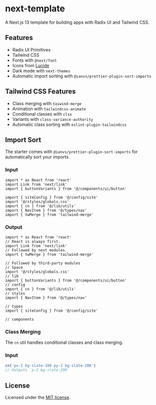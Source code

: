 # next-template

A Next.js 13 template for building apps with Radix UI and Tailwind CSS.

## Features

- Radix UI Primitives
- Tailwind CSS
- Fonts with `@next/font`
- Icons from [Lucide](https://lucide.dev)
- Dark mode with `next-themes`
- Automatic import sorting with `@ianvs/prettier-plugin-sort-imports`

## Tailwind CSS Features

- Class merging with `taiwind-merge`
- Animation with `tailwindcss-animate`
- Conditional classes with `clsx`
- Variants with `class-variance-authority`
- Automatic class sorting with `eslint-plugin-tailwindcss`

## Import Sort

The starter comes with `@ianvs/prettier-plugin-sort-imports` for automatically sort your imports.

### Input

```tsx
import * as React from 'react'
import Link from 'next/link'
import { buttonVariants } from '@/components/ui/button'

import { siteConfig } from '@/config/site'
import '@/styles/globals.css'
import { cn } from '@/lib/utils'
import { NavItem } from '@/types/nav'
import { twMerge } from 'tailwind-merge'
```

### Output

```tsx
import * as React from 'react'
// React is always first.
import Link from 'next/link'
// Followed by next modules.
import { twMerge } from 'tailwind-merge'

// Followed by third-party modules
// Space
import '@/styles/globals.css'
// lib
import { buttonVariants } from '@/components/ui/button'
// config
import { cn } from '@/lib/utils'
// styles
import { NavItem } from '@/types/nav'

// types
import { siteConfig } from '@/config/site'

// components
```

### Class Merging

The `cn` util handles conditional classes and class merging.

### Input

```ts
cn('px-2 bg-slate-100 py-2 bg-slate-200')
// Outputs `p-2 bg-slate-200`
```

## License

Licensed under the [MIT license](https://github.com/shadcn/ui/blob/main/LICENSE.md).
